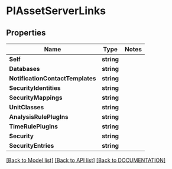 # PIAssetServerLinks

## Properties
Name | Type | Notes
------------ | ------------- | -------------
**Self** | **string**
**Databases** | **string**
**NotificationContactTemplates** | **string**
**SecurityIdentities** | **string**
**SecurityMappings** | **string**
**UnitClasses** | **string**
**AnalysisRulePlugIns** | **string**
**TimeRulePlugIns** | **string**
**Security** | **string**
**SecurityEntries** | **string**

[[Back to Model list]](../../DOCUMENTATION.md#documentation-for-models) [[Back to API list]](../../DOCUMENTATION.md#documentation-for-api-endpoints) [[Back to DOCUMENTATION]](../../DOCUMENTATION.md)
